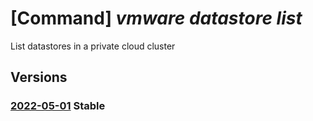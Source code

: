 # [Command] _vmware datastore list_

List datastores in a private cloud cluster

## Versions

### [2022-05-01](/Resources/mgmt-plane/L3N1YnNjcmlwdGlvbnMve30vcmVzb3VyY2Vncm91cHMve30vcHJvdmlkZXJzL21pY3Jvc29mdC5hdnMvcHJpdmF0ZWNsb3Vkcy97fS9jbHVzdGVycy97fS9kYXRhc3RvcmVz/2022-05-01.xml) **Stable**

<!-- mgmt-plane /subscriptions/{}/resourcegroups/{}/providers/microsoft.avs/privateclouds/{}/clusters/{}/datastores 2022-05-01 -->
